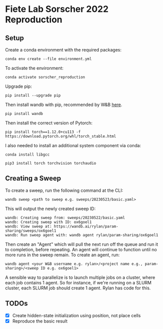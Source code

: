 # Fiete Lab Sorscher 2022 Reproduction

## Setup

Create a conda environment with the required packages:

`conda env create --file environment.yml`

To activate the environment:

`conda activate sorscher_reproduction`

Upgrade pip:

`pip install --upgrade pip`

Then install wandb with pip, recommended by W&B [here](https://docs.wandb.ai/guides/technical-faq/setup).

`pip install wandb`

Then install the correct version of Pytorch:

`pip install torch==1.12.0+cu113 -f https://download.pytorch.org/whl/torch_stable.html`

I also needed to install an additional system component via conda:

`conda install libgcc`




`pip3 install torch torchvision torchaudio`



## Creating a Sweep

To create a sweep, run the following command at the CLI:

`wandb sweep <path to sweep e.g. sweeps/20230523/basic.yaml>`

This will output the newly created sweep ID:

```
wandb: Creating sweep from: sweeps/20230522/basic.yaml
wandb: Creating sweep with ID: ox6goel1
wandb: View sweep at: https://wandb.ai/rylan/param-sharing/sweeps/ox6goel1
wandb: Run sweep agent with: wandb agent rylan/param-sharing/ox6goel1
```

Then create an "Agent" which will pull the next run off the queue and run it to completion, before repeating.
An agent will continue to function until no more runs in the sweep remain. To create an agent, run:

`wandb agent <your W&B username e.g. rylan>/<project name e.g., param-sharing>/<sweep ID e.g. ox6goel1>`

A sensible way to parallelize is to launch multiple jobs on a cluster, where each job contains 1 agent.
So for instance, if we're running on a SLURM cluster, each SLURM job should create 1 agent.
Rylan has code for this.


## TODOs

- [x] Create hidden-state initialization using position, not place cells
- [x] Reproduce the basic result